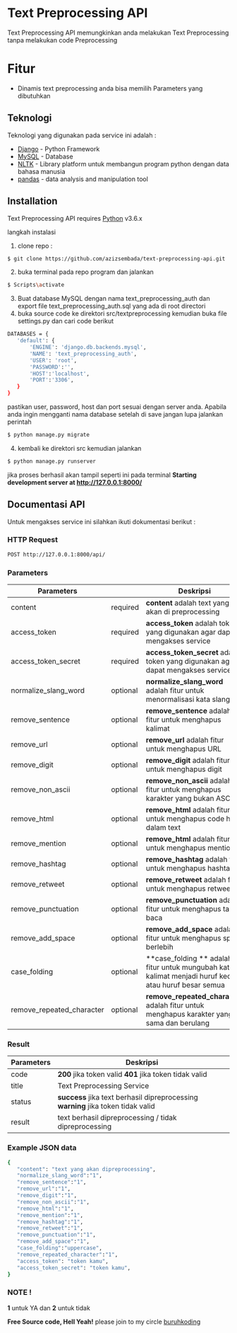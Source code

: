 # Text Preprocessing API

Text Preprocessing API memungkinkan anda melakukan Text Preprocessing tanpa melakukan code Preprocessing

# Fitur

  - Dinamis text preprocessing anda bisa memilih Parameters yang dibutuhkan

## Teknologi

Teknologi yang digunakan pada service ini adalah :

* [Django] - Python Framework
* [MySQL] - Database
* [NLTK] - Library platform untuk membangun program python dengan data bahasa manusia
* [pandas] - data analysis and manipulation tool

## Installation

Text Preprocessing API requires [Python] v3.6.x

langkah instalasi

1. clone repo :
```sh
$ git clone https://github.com/azizsembada/text-preprocessing-api.git
```
2. buka terminal pada repo program dan jalankan
 ```sh
$ Scripts\activate
```
3. Buat database MySQL dengan nama text_preprocessing_auth dan export file text_preprocessing_auth.sql yang ada di root directori
4. buka source code ke direktori src/textpreprocessing kemudian buka file settings.py dan cari code berikut
 ```sh
DATABASES = {
    'default': {
        'ENGINE': 'django.db.backends.mysql',
        'NAME': 'text_preprocessing_auth',
        'USER': 'root',
        'PASSWORD':'',
        'HOST':'localhost',
        'PORT':'3306',
    }
}
``` 
pastikan user, password, host dan port sesuai dengan server anda. Apabila anda ingin mengganti nama database setelah di save jangan lupa jalankan perintah 
 ```sh
$ python manage.py migrate  
```
4. kembali ke direktori src kemudian jalankan
 ```sh
$ python manage.py runserver  
```
jika proses berhasil akan tampil seperti ini pada terminal **Starting development server at http://127.0.0.1:8000/**

## Documentasi API
Untuk mengakses service ini silahkan ikuti dokumentasi berikut :
### HTTP Request
 ```sh
POST http://127.0.0.1:8000/api/ 
```
### Parameters
| Parameters | | Deskripsi |
| ------ | ------ | ------ |
| content | required | **content** adalah text yang akan di preprocessing |
| access_token | required | **access_token** adalah token yang digunakan agar dapat mengakses service |
| access_token_secret | required | **access_token_secret** adalah token yang digunakan agar dapat mengakses service |
| normalize_slang_word | optional | **normalize_slang_word** adalah fitur untuk menormalisasi kata slang|
| remove_sentence | optional | **remove_sentence** adalah fitur untuk menghapus kalimat|
| remove_url | optional | **remove_url** adalah fitur untuk menghapus URL|
| remove_digit | optional | **remove_digit** adalah fitur untuk menghapus digit|
| remove_non_ascii | optional | **remove_non_ascii** adalah fitur untuk menghapus karakter yang bukan ASCII|
| remove_html | optional | **remove_html** adalah fitur untuk menghapus code html dalam text|
| remove_mention | optional | **remove_html** adalah fitur untuk menghapus mention|
| remove_hashtag | optional | **remove_hashtag** adalah fitur untuk menghapus hashtag|
| remove_retweet | optional | **remove_retweet** adalah fitur untuk menghapus retweet|
| remove_punctuation | optional | **remove_punctuation** adalah fitur untuk menghapus tanda baca|
| remove_add_space | optional | **remove_add_space** adalah fitur untuk menghapus spasi berlebih|
| case_folding | optional | **case_folding ** adalah fitur untuk mungubah kata / kalimat menjadi huruf kecil atau huruf besar semua|
| remove_repeated_character | optional | **remove_repeated_character** adalah fitur untuk menghapus karakter yang sama dan berulang|
### Result
| Parameters | Deskripsi |
| ------ | ------ |
| code | **200** jika token valid **401** jika token tidak valid|
| title | Text Preprocessing Service|
| status | **success** jika text berhasil dipreprocessing **warning** jika token tidak valid|
| result | text berhasil dipreprocessing / tidak dipreprocessing|

### Example JSON data
 ```sh
{
    "content": "text yang akan dipreprocessing",
    "normalize_slang_word":"1",
    "remove_sentence":"1",
    "remove_url":"1",
    "remove_digit":"1",
    "remove_non_ascii":"1",
    "remove_html":"1",
    "remove_mention":"1",
    "remove_hashtag":"1",
    "remove_retweet":"1",
    "remove_punctuation":"1",
    "remove_add_space":"1",
    "case_folding":"uppercase",
    "remove_repeated_character":"1",
    "access_token": "token kamu",
    "access_token_secret": "token kamu",
}
``` 
### NOTE !
**1** untuk YA dan **2** untuk tidak

**Free Source code, Hell Yeah!**
please join to my circle [buruhkoding]

   [Django]: <https://www.django-rest-framework.org/r>
   [MySQL]: <https://www.mysql.com/>
   [NLTK]: <https://www.nltk.org/>
   [pandas]: <https://pandas.pydata.org/>
   [Python]: <python.org/downloads/release/python-3610/>
   [buruhkoding]: <https://www.linkedin.com/in/abdullah-aziz-sembada-29730088/>
